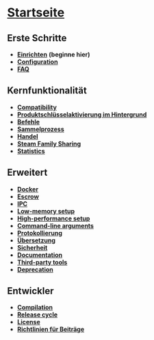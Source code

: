 # **[Startseite](https://github.com/JustArchi/ArchiSteamFarm/wiki/Home)**

## Erste Schritte

* **[Einrichten](https://github.com/JustArchi/ArchiSteamFarm/wiki/Setting-up)** **(beginne hier)**
* **[Configuration](https://github.com/JustArchi/ArchiSteamFarm/wiki/Configuration)**
* **[FAQ](https://github.com/JustArchi/ArchiSteamFarm/wiki/FAQ)**

## Kernfunktionalität

* **[Compatibility](https://github.com/JustArchi/ArchiSteamFarm/wiki/Compatibility)**
* **[Produktschlüsselaktivierung im Hintergrund](https://github.com/JustArchi/ArchiSteamFarm/wiki/Background-games-redeemer)**
* **[Befehle](https://github.com/JustArchi/ArchiSteamFarm/wiki/Commands)**
* **[Sammelprozess](https://github.com/JustArchi/ArchiSteamFarm/wiki/Performance)**
* **[Handel](https://github.com/JustArchi/ArchiSteamFarm/wiki/Trading)**
* **[Steam Family Sharing](https://github.com/JustArchi/ArchiSteamFarm/wiki/Steam-Family-Sharing)**
* **[Statistics](https://github.com/JustArchi/ArchiSteamFarm/wiki/Statistics)**

## Erweitert

* **[Docker](https://github.com/JustArchi/ArchiSteamFarm/wiki/Docker)**
* **[Escrow](https://github.com/JustArchi/ArchiSteamFarm/wiki/Escrow)**
* **[IPC](https://github.com/JustArchi/ArchiSteamFarm/wiki/IPC)**
* **[Low-memory setup](https://github.com/JustArchi/ArchiSteamFarm/wiki/Low-memory-setup)**
* **[High-performance setup](https://github.com/JustArchi/ArchiSteamFarm/wiki/High-performance-setup)**
* **[Command-line arguments](https://github.com/JustArchi/ArchiSteamFarm/wiki/Command-line-arguments)**
* **[Protokollierung](https://github.com/JustArchi/ArchiSteamFarm/wiki/Logging)**
* **[Übersetzung](https://github.com/JustArchi/ArchiSteamFarm/wiki/Localization)**
* **[Sicherheit](https://github.com/JustArchi/ArchiSteamFarm/wiki/Security)**
* **[Documentation](https://github.com/JustArchi/ArchiSteamFarm/wiki/Documentation)**
* **[Third-party tools](https://github.com/JustArchi/ArchiSteamFarm/wiki/Third-party-tools)**
* **[Deprecation](https://github.com/JustArchi/ArchiSteamFarm/wiki/Deprecation)**

## Entwickler

* **[Compilation](https://github.com/JustArchi/ArchiSteamFarm/wiki/Compilation)**
* **[Release cycle](https://github.com/JustArchi/ArchiSteamFarm/wiki/Release-cycle)**
* **[License](https://github.com/JustArchi/ArchiSteamFarm/wiki/License)**
* **[Richtlinien für Beiträge](https://github.com/JustArchi/ArchiSteamFarm/blob/master/.github/CONTRIBUTING.md)**